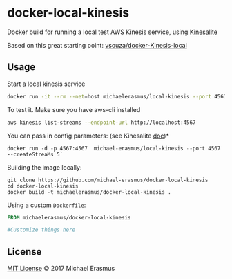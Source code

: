 # docker-local-kinesis

Docker build for running a local test AWS Kinesis service, using [Kinesalite](https://github.com/mhart/kinesalite)

Based on this great starting point: [vsouza/docker-Kinesis-local](https://github.com/vsouza/docker-Kinesis-local)

## Usage

Start a local kinesis service

```sh
docker run -it --rm --net=host michaelerasmus/local-kinesis --port 4567
```

To test it. Make sure you have aws-cli installed

```sh
aws kinesis list-streams --endpoint-url http://localhost:4567
```

You can pass in config parameters: (see Kinesalite [doc](https://github.com/mhart/kinesalite))*

```
docker run -d -p 4567:4567  michael-erasmus/local-kinesis --port 4567 --createStreaMs 5`
```

Building the image locally:

```
git clone https://github.com/michael-erasmus/docker-local-kinesis
cd docker-local-kinesis
docker build -t michaelerasmus/docker-local-kinesis .
```

Using a custom `Dockerfile`:

```Dockerfile
FROM michaelerasmus/docker-local-kinesis

#Customize things here
```

## License

[MIT License](/LICENSE) © 2017 Michael Erasmus 
